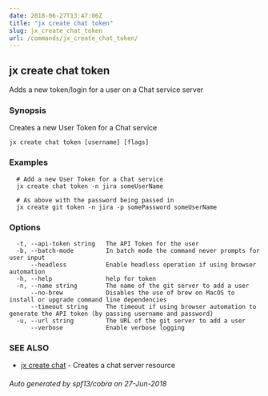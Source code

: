 ```yaml
---
date: 2018-06-27T13:47:06Z
title: "jx create chat token"
slug: jx_create_chat_token
url: /commands/jx_create_chat_token/
---
```

## jx create chat token

Adds a new token/login for a user on a Chat service server

### Synopsis

Creates a new User Token for a Chat service

```
jx create chat token [username] [flags]
```

### Examples

```
  # Add a new User Token for a Chat service
  jx create chat token -n jira someUserName
  
  # As above with the password being passed in
  jx create git token -n jira -p somePassword someUserName
```

### Options

```
  -t, --api-token string   The API Token for the user
  -b, --batch-mode         In batch mode the command never prompts for user input
      --headless           Enable headless operation if using browser automation
  -h, --help               help for token
  -n, --name string        The name of the git server to add a user
      --no-brew            Disables the use of brew on MacOS to install or upgrade command line dependencies
      --timeout string     The timeout if using browser automation to generate the API token (by passing username and password)
  -u, --url string         The URL of the git server to add a user
      --verbose            Enable verbose logging
```

### SEE ALSO

* [jx create chat](/commands/jx_create_chat/)	 - Creates a chat server resource

###### Auto generated by spf13/cobra on 27-Jun-2018
